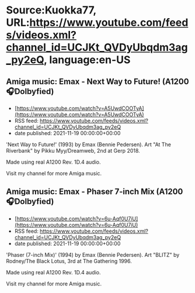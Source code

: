 # Source:Kuokka77, URL:https://www.youtube.com/feeds/videos.xml?channel_id=UCJKt_QVDyUbqdm3ag_py2eQ, language:en-US

## Amiga music: Emax - Next Way to Future! (A1200🎧Dolbyfied)
 - [https://www.youtube.com/watch?v=A5UwdCOOTyA](https://www.youtube.com/watch?v=A5UwdCOOTyA)
 - RSS feed: https://www.youtube.com/feeds/videos.xml?channel_id=UCJKt_QVDyUbqdm3ag_py2eQ
 - date published: 2021-11-19 00:00:00+00:00

'Next Way to Future!' (1993) by Emax (Bennie Pedersen). Art "At The Riverbank" by Pikku Myy/Dreamweb, 2nd at Gerp 2018.

Made using real A1200 Rev. 1D.4 audio.

Visit my channel for more Amiga music.

## Amiga music: Emax - Phaser 7-inch Mix (A1200🎧Dolbyfied)
 - [https://www.youtube.com/watch?v=6u-Aqf0U7iU](https://www.youtube.com/watch?v=6u-Aqf0U7iU)
 - RSS feed: https://www.youtube.com/feeds/videos.xml?channel_id=UCJKt_QVDyUbqdm3ag_py2eQ
 - date published: 2021-11-19 00:00:00+00:00

'Phaser (7-inch Mix)' (1994) by Emax (Bennie Pedersen). Art "BLITZ" by Rodney/The Black Lotus, 3rd at The Gathering 1996.

Made using real A1200 Rev. 1D.4 audio.

Visit my channel for more Amiga music.

